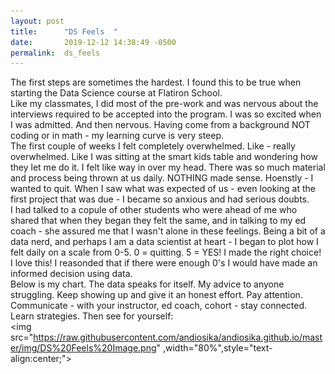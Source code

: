 ```yaml
---
layout: post
title:      "DS Feels  "
date:       2019-12-12 14:38:49 -0500
permalink:  ds_feels
---
```




The first steps are sometimes the hardest.  I found this to be true when starting the Data Science course at Flatiron School.  
Like my classmates, I did most of the pre-work and was nervous about the interviews required to be accepted into the program.  I was so excited when I was admitted.  And then nervous.  Having come from a background NOT coding or in math - my learning curve is very steep.  
The first couple of weeks I felt completely overwhelmed.  Like - really overwhelmed.  Like I was sitting at the smart kids table and wondering how they let me do it.  I felt like way in over my head.  There was so much material and process being thrown at us daily.  NOTHING made sense.  Hoenstly - I wanted to quit.  When I saw what was expected of us - even looking at the first project that was due - I became so anxious and had serious doubts.  
I had talked to a copule of other students who were ahead of me who shared that when they began they felt the same, and in talking to my ed coach - she assured me that I wasn't alone in these feelings.  Being a bit of a data nerd, and perhaps I am a data scientist at heart - I began to plot how I felt daily on a scale from 0-5.  0 = quitting.  5 = YES! I made the right choice! I love this!   I reasonded that if there were enough 0's I would have made an informed decision using data.  
Below is my chart.  The data speaks for itself.  My advice to anyone struggling. Keep showing up and give it an honest effort. Pay attention.  Communicate - with your instructor, ed coach, cohort - stay connected. Learn strategies.  Then  see for yourself:
<br>
<img src="https://raw.githubusercontent.com/andiosika/andiosika.github.io/master/img/DS%20Feels%20Image.png" ,width="80%",style="text-align:center;">


